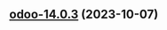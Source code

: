 

## [odoo-14.0.3](https://github.com/succelle/charts/compare/odoo-14.0.2...odoo-14.0.3) (2023-10-07)

